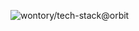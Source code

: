 ![wontory/tech-stack@orbit](https://tech-stack.wontory.dev/api/orbit?slugs=openstack,springsecurity,ubuntu,vault,springboot,istio,vmware,spring,helm,mariadb,githubactions,prometheus,ingress,prettier,zod,nginx,nginxproxymanager,grafana,docker,chartdotjs,reacthookform,styledcomponents,postman,github,reactquery,reactrouter,react,git,i18next,vite,javascript,typescript,css3,html5,chakraui,nextdotjs,kubernetes,podman,gitlab,keycloak,harbor,npm,axios,knip,eslint)
